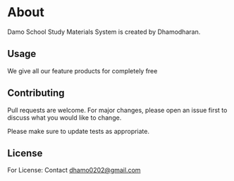 # About

Damo School Study Materials System is created by Dhamodharan.

## Usage
We give all our feature products for completely free
## Contributing
Pull requests are welcome. For major changes, please open an issue first to discuss what you would like to change.

Please make sure to update tests as appropriate.

## License
For License: Contact dhamo0202@gmail.com
